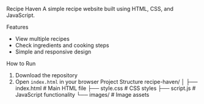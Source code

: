 Recipe Haven
A simple recipe website built using HTML, CSS, and JavaScript.

Features
- View multiple recipes
- Check ingredients and cooking steps
- Simple and responsive design

How to Run
1. Download the repository
2. Open `index.html` in your browser
Project Structure
recipe-haven/
│
├── index.html # Main HTML file
├── style.css # CSS styles
├── script.js # JavaScript functionality
└── images/ # Image assets
